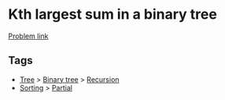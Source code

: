 # Kth largest sum in a binary tree

[Problem link](https://leetcode.com/problems/kth-largest-sum-in-a-binary-tree/)

## Tags

* [Tree](/README.md#Tree) > [Binary tree](/README.md#Tree-Binary_tree) > [Recursion](/README.md#Tree-Binary_tree-Recursion)
* [Sorting](/README.md#Sorting) > [Partial](/README.md#Sorting-Partial)
